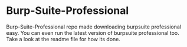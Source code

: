 # Burp-Suite-Professional
Burp-Suite-Professional repo made downloading burpsuite professional easy. You can even run the latest version of burpsuite professional too. Take a look at the readme file for how its done.
